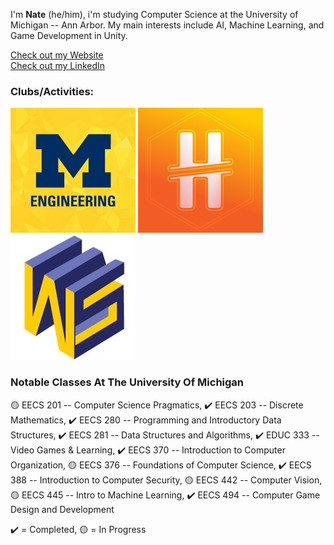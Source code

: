 I'm **Nate** (he/him), i'm studying Computer Science at the University of Michigan -- Ann Arbor.
My main interests include AI, Machine Learning, and Game Development in Unity.

[Check out my Website](https://divisi.dev)  
[Check out my LinkedIn](https://www.linkedin.com/in/nathantaylor21/)  

### Clubs/Activities:
[![UM College of Engineering](UMEngin.jpg)](https://bit.ly/3tW5EJd) [![Michigan Hackers](MichHackers.jpg)](https://www.michhackers.com/) [![WolverineSoft](WolverineSoftLogo.jpg)](https://www.wolverinesoft.org/)

### Notable Classes At The University Of Michigan
🟡 EECS 201 -- Computer Science Pragmatics, ✔️ EECS 203 -- Discrete Mathematics, ✔️ EECS 280 -- Programming and Introductory Data Structures, ✔️ EECS 281 -- Data Structures and Algorithms, ✔️ EDUC 333 -- Video Games & Learning, ✔️ EECS 370 -- Introduction to Computer Organization, 🟡 EECS 376 -- Foundations of Computer Science, ✔️ EECS 388 -- Introduction to Computer Security, 🟡 EECS 442 -- Computer Vision, 🟡 EECS 445 -- Intro to Machine Learning, ✔️ EECS 494 -- Computer Game Design and Development

✔️ = Completed, 🟡 = In Progress
